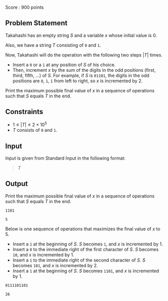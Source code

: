 Score : $900$ points

## Problem Statement

Takahashi has an empty string $S$ and a variable $x$ whose initial value is $0$.

Also, we have a string $T$ consisting of `0` and `1`.

Now, Takahashi will do the operation with the following two steps $|T|$ times.

- Insert a `0` or a `1` at any position of $S$ of his choice.
- Then, increment $x$ by the sum of the digits in the odd positions (first, third, fifth, ...) of $S$. For example, if $S$ is `01101`, the digits in the odd positions are `0`, `1`, `1` from left to right, so $x$ is incremented by $2$.

Print the maximum possible final value of $x$ in a sequence of operations such that $S$ equals $T$ in the end.

## Constraints

- $1 \leq |T| \leq 2 \times 10^5$
- $T$ consists of `0` and `1`.

## Input

Input is given from Standard Input in the following format:

> $T$

## Output

Print the maximum possible final value of $x$ in a sequence of operations such that $S$ equals $T$ in the end.

```input1
1101
```

```output1
5
```

Below is one sequence of operations that maximizes the final value of $x$ to $5$.

- Insert a `1` at the beginning of $S$. $S$ becomes `1`, and $x$ is incremented by $1$.
- Insert a `0` to the immediate right of the first character of $S$. $S$ becomes `10`, and $x$ is incremented by $1$.
- Insert a `1` to the immediate right of the second character of $S$. $S$ becomes `101`, and $x$ is incremented by $2$.
- Insert a `1` at the beginning of $S$. $S$ becomes `1101`, and $x$ is incremented by $1$.

```input2
0111101101
```

```output2
26
```